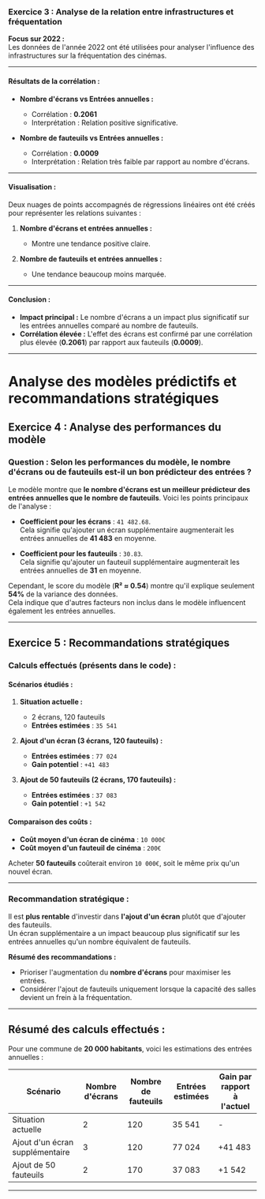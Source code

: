### Exercice 3 : Analyse de la relation entre infrastructures et fréquentation

**Focus sur 2022 :**  
Les données de l'année 2022 ont été utilisées pour analyser l'influence des infrastructures sur la fréquentation des cinémas.

---

#### Résultats de la corrélation :

- **Nombre d'écrans vs Entrées annuelles :**  
  - Corrélation : **0.2061**  
  - Interprétation : Relation positive significative.

- **Nombre de fauteuils vs Entrées annuelles :**  
  - Corrélation : **0.0009**  
  - Interprétation : Relation très faible par rapport au nombre d'écrans.

---

#### Visualisation :

Deux nuages de points accompagnés de régressions linéaires ont été créés pour représenter les relations suivantes :  

1. **Nombre d'écrans et entrées annuelles :**
   - Montre une tendance positive claire.

2. **Nombre de fauteuils et entrées annuelles :**
   - Une tendance beaucoup moins marquée.   

---

#### Conclusion :

- **Impact principal :** Le nombre d'écrans a un impact plus significatif sur les entrées annuelles comparé au nombre de fauteuils.
- **Corrélation élevée :** L'effet des écrans est confirmé par une corrélation plus élevée (**0.2061**) par rapport aux fauteuils (**0.0009**).

---


# Analyse des modèles prédictifs et recommandations stratégiques

## Exercice 4 : Analyse des performances du modèle

### Question : Selon les performances du modèle, le nombre d'écrans ou de fauteuils est-il un bon prédicteur des entrées ?

Le modèle montre que **le nombre d'écrans est un meilleur prédicteur des entrées annuelles que le nombre de fauteuils**. Voici les points principaux de l'analyse :

- **Coefficient pour les écrans** : `41 482.68`.  
  Cela signifie qu'ajouter un écran supplémentaire augmenterait les entrées annuelles de **41 483** en moyenne.

- **Coefficient pour les fauteuils** : `30.83`.  
  Cela signifie qu'ajouter un fauteuil supplémentaire augmenterait les entrées annuelles de **31** en moyenne.

Cependant, le score du modèle (**R² ≈ 0.54**) montre qu'il explique seulement **54%** de la variance des données.  
Cela indique que d'autres facteurs non inclus dans le modèle influencent également les entrées annuelles.

---

## Exercice 5 : Recommandations stratégiques

### Calculs effectués (présents dans le code) :

#### Scénarios étudiés :

1. **Situation actuelle :**  
   - 2 écrans, 120 fauteuils  
   - **Entrées estimées** : `35 541`

2. **Ajout d'un écran (3 écrans, 120 fauteuils) :**  
   - **Entrées estimées** : `77 024`  
   - **Gain potentiel** : `+41 483`

3. **Ajout de 50 fauteuils (2 écrans, 170 fauteuils) :**  
   - **Entrées estimées** : `37 083`  
   - **Gain potentiel** : `+1 542`

#### Comparaison des coûts :
- **Coût moyen d'un écran de cinéma** : `10 000€`  
- **Coût moyen d'un fauteuil de cinéma** : `200€`  

Acheter **50 fauteuils** coûterait environ `10 000€`, soit le même prix qu'un nouvel écran.  

---

### Recommandation stratégique :

Il est **plus rentable** d'investir dans **l'ajout d'un écran** plutôt que d'ajouter des fauteuils.  
Un écran supplémentaire a un impact beaucoup plus significatif sur les entrées annuelles qu'un nombre équivalent de fauteuils.  

**Résumé des recommandations :**
- Prioriser l'augmentation du **nombre d'écrans** pour maximiser les entrées.
- Considérer l'ajout de fauteuils uniquement lorsque la capacité des salles devient un frein à la fréquentation.

---

## Résumé des calculs effectués :

Pour une commune de **20 000 habitants**, voici les estimations des entrées annuelles :  

| Scénario                        | Nombre d'écrans | Nombre de fauteuils | Entrées estimées | Gain par rapport à l'actuel |
|---------------------------------|-----------------|----------------------|------------------|----------------------------|
| Situation actuelle              | 2               | 120                  | 35 541           | -                          |
| Ajout d'un écran supplémentaire | 3               | 120                  | 77 024           | +41 483                    |
| Ajout de 50 fauteuils           | 2               | 170                  | 37 083           | +1 542                     |

---
